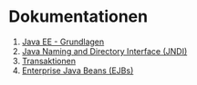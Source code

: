# Dokumentationen

1. [Java EE - Grundlagen](grundlagen.md)
1. [Java Naming and Directory Interface (JNDI)](jndi.md)
2. [Transaktionen](transactions.md)
3. [Enterprise Java Beans (EJBs)](ejbs.md)

